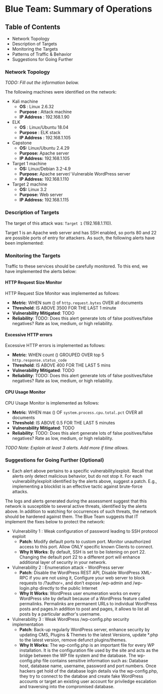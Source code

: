 # Blue Team: Summary of Operations

## Table of Contents
- Network Topology
- Description of Targets
- Monitoring the Targets
- Patterns of Traffic & Behavior
- Suggestions for Going Further

### Network Topology
_TODO: Fill out the information below._

The following machines were identified on the network:
- Kali machine
  - **OS**         : Linux 2.6.32
  - **Purpose**    : Attack machine
  - **IP Address** : 192.168.1.90
- ELK
  - **OS**         : Linux/Ubuntu 18.04
  - **Purpose**    : ELK stack
  - **IP Address** : 192.168.1.105
- Capstone
  - **OS:**         Linux/Ubuntu 2.4.29
  - **Purpose:**    Apache server
  - **IP Address:** 192.168.1.105
- Target 1 machine
  - **OS:**         Linux/Debian 3.2-4.9
  - **Purpose:**    Apache server/ Vulnerable WordPress server
  - **IP Address:** 192.168.1.110
- Target 2 machine
  - **OS:**         Linux 3.2
  - **Purpose:**    Web server
  - **IP Address:** 192.168.1.115
  

### Description of Targets

The target of this attack was: `Target 1` (192.168.1.110).

Target 1 is an Apache web server and has SSH enabled, so ports 80 and 22 are possible ports of entry for attackers. As such, the following alerts have been implemented:

### Monitoring the Targets

Traffic to these services should be carefully monitored. To this end, we have implemented the alerts below:

#### HTTP Request Size Monitor
HTTP Request Size Monitor was implemented as follows:
  - **Metric**: WHEN sum () of `http.request.bytes` OVER all documents
  - **Threshold**: IS ABOVE 3500 FOR THE LAST 1 minute
  - **Vulnerability Mitigated**: TODO
  - **Reliability**: TODO: Does this alert generate lots of false positives/false negatives? Rate as low, medium, or high reliability.

#### Excessive HTTP errors
Excessive HTTP errors is implemented as follows:
  - **Metric**: WHEN count () GROUPED OVER top 5 `http.response.status_code` 
  - **Threshold**: IS ABOVE 400 FOR THE LAST 5 mins
  - **Vulnerability Mitigated**: TODO
  - **Reliability**: TODO: Does this alert generate lots of false positives/false negatives? Rate as low, medium, or high reliability.

#### CPU Usage Monitor
CPU Usage Monitor is implemented as follows:
  - **Metric**: WHEN max () OF `system.process.cpu.total.pct` OVER all documents
  - **Threshold**: IS ABOVE 0.5 FOR THE LAST 5 minutes
  - **Vulnerability Mitigated**: TODO
  - **Reliability**: TODO: Does this alert generate lots of false positives/false negatives? Rate as low, medium, or high reliability.

_TODO Note: Explain at least 3 alerts. Add more if time allows._

### Suggestions for Going Further (Optional) 
- Each alert above pertains to a specific vulnerability/exploit. Recall that alerts only detect malicious behavior, but do not stop it. For each vulnerability/exploit identified by the alerts above, suggest a patch. E.g., implementing a blocklist is an effective tactic against brute-force attacks.

The logs and alerts generated during the assessment suggest that this network is susceptible to several active threats, identified by the alerts above. In addition to watching for occurrences of such threats, the network should be hardened against them. The Blue Team suggests that IT implement the fixes below to protect the network:
- Vulnerability 1 : Weak configuration of password leading to SSH protocol exploit
  - **Patch**: Modify default ports to custom port. Monitor unauthorized access to this port. Allow ONLY specific known Clients to connect.
  - **Why It Works**: By default, SSH is set to be listening on port 22. Changing the default port 22 to a different port will enhance additional layer of security in your network.
- Vulnerability 2 : Enumeration attack - WordPress server
  - **Patch**: Disable the WordPress REST API, Disable WordPress XML-RPC if you are not using it, Configure your web server to block requests to /?author=<number>, and don’t expose /wp-admin and /wp-login.php directly to the public Internet
  - **Why It Works**: WordPress user enumeration works on every WordPress site by default because of a WordPress feature called permalinks. Permalinks are permanent URLs to individual WordPress posts and pages.In addition to post and pages, it allows to list all posts by a particular author's username.
- Vulnerability 3 : Weak WordPress /wp-config.php security implementation
  - **Patch**: Back-up regularly WordPress server, enhance security by updating CMS, Plugins & Themes to the latest Versions, update *.php to the latest version, remove defunct plugins/themes.
  - **Why It Works**: The wp-config.php is an important file for every WP installation. It is the configuration file used by the site and acts as the bridge between the WP file system and the database. The wp-config.php file contains sensitive information such as: Database host, database name, username, password and port numbers. Once hackers get hold of the database login details via the wp-config.php, they try to connect to the databse and create fake WordPress accounts or target an existing user account for priviledge escalation and traversing into the compromised database.
